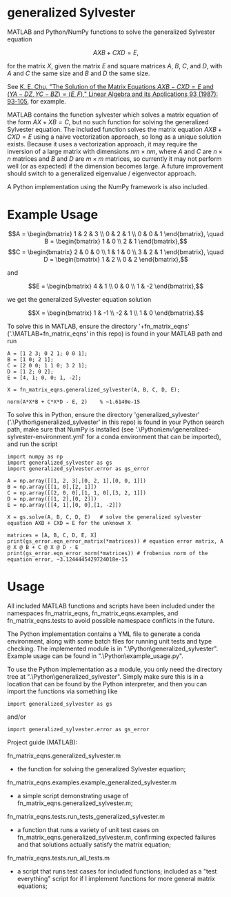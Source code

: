 # generalized Sylvester

MATLAB and Python/NumPy functions to solve the generalized Sylvester equation

$$AXB + CXD = E,$$

for the matrix $X$, given the matrix $E$ and square matrices $A$, $B$, $C$, and $D$, with $A$ and $C$ the same size and $B$ and $D$ the same size.

See [K. E. Chu, "The Solution of the Matrix Equations $AXB - CXD = E$ and $(YA - DZ, YC - BZ) = (E, F)$," Linear Algebra and its Applications 93 (1987): 93-105](https://doi.org/10.1016/S0024-3795(87)90314-4), for example.

MATLAB contains the function sylvester which solves a matrix equation of the form $AX + XB = C$, but no such function for solving the generalized Sylvester equation. The included function solves the matrix equation $AXB + CXD = E$ using a naive vectorization approach, so long as a unique solution exists. Because it uses a vectorization approach, it may require the inversion of a large matrix with dimensions $nm \times nm$, where $A$ and $C$ are $n \times n$ matrices and $B$ and $D$ are $m \times m$ matrices, so currently it may not perform well (or as expected) if the dimension becomes large. A future improvement should switch to a generalized eigenvalue / eigenvector approach.

A Python implementation using the NumPy framework is also included.

# Example Usage

$$A = \begin{bmatrix} 1 & 2 & 3 \\ 0 & 2 & 1 \\ 0 & 0 & 1 \end{bmatrix}, \quad B = \begin{bmatrix} 1 & 0 \\ 2 & 1 \end{bmatrix},$$
$$C = \begin{bmatrix} 2 & 0 & 0 \\ 1 & 1 & 0 \\ 3 & 2 & 1 \end{bmatrix}, \quad D = \begin{bmatrix} 1 & 2 \\ 0 & 2 \end{bmatrix},$$

and

$$E = \begin{bmatrix} 4 & 1 \\ 0 & 0 \\ 1 & -2 \end{bmatrix},$$

we get the generalized Sylvester equation solution

$$X = \begin{bmatrix} 1 & -1 \\ -2 & 1 \\ 1 & 0 \end{bmatrix}.$$

To solve this in MATLAB, ensure the directory '+fn_matrix_eqns' ('.\MATLAB\+fn_matrix_eqns' in this repo) is found in your MATLAB path and run
```
A = [1 2 3; 0 2 1; 0 0 1];
B = [1 0; 2 1];
C = [2 0 0; 1 1 0; 3 2 1];
D = [1 2; 0 2];
E = [4, 1; 0, 0; 1, -2];

X = fn_matrix_eqns.generalized_sylvester(A, B, C, D, E);

norm(A*X*B + C*X*D - E, 2)    % ~1.6140e-15
```

To solve this in Python, ensure the directory 'generalized_sylvester' ('.\Python\generalized_sylvester' in this repo) is found in your Python search path, make sure that NumPy is installed (see '.\Python\env\generalized-sylvester-environment.yml' for a conda environment that can be imported), and run the script
```
import numpy as np
import generalized_sylvester as gs
import generalized_sylvester.error as gs_error

A = np.array([[1, 2, 3],[0, 2, 1],[0, 0, 1]])
B = np.array([[1, 0],[2, 1]])
C = np.array([[2, 0, 0],[1, 1, 0],[3, 2, 1]])
D = np.array([[1, 2],[0, 2]])
E = np.array([[4, 1],[0, 0],[1, -2]])

X = gs.solve(A, B, C, D, E)   # solve the generalized sylvester equation AXB + CXD = E for the unknown X

matrices = [A, B, C, D, E, X]
print(gs_error.eqn_error_matrix(*matrices)) # equation error matrix, A @ X @ B + C @ X @ D - E
print(gs_error.eqn_error_norm(*matrices)) # frobenius norm of the equation error, ~3.1244445429724018e-15
```

# Usage


All included MATLAB functions and scripts have been included under the namespaces fn_matrix_eqns, fn_matrix_eqns.examples, and fn_matrix_eqns.tests to avoid possible namespace conflicts in the future.

The Python implementation contains a YML file to generate a conda environment, along with some batch files for running unit tests and type checking. The implemented module is in ".\Python\generalized_sylvester". Example usage can be found in ".\Python\example_usage.py".

To use the Python implementation as a module, you only need the directory tree at ".\Python\generalized_sylvester". Simply make sure this is in a location that can be found by the Python interpreter, and then you can import the functions via something like
```
import generalized_sylvester as gs
```
and/or
```
import generalized_sylvester.error as gs_error
```




Project guide (MATLAB):

fn_matrix_eqns.generalized_sylvester.m
- the function for solving the generalized Sylvester equation;

fn_matrix_eqns.examples.example_generalized_sylvester.m
- a simple script demonstrating usage of fn_matrix_eqns.generalized_sylvester.m;

fn_matrix_eqns.tests.run_tests_generalized_sylvester.m
- a function that runs a variety of unit test cases on fn_matrix_eqns.generalized_sylvester.m, confirming expected failures and that solutions actually satisfy the matrix equation;

fn_matrix_eqns.tests.run_all_tests.m
- a script that runs test cases for included functions; included as a "test everything" script for if I implement functions for more general matrix equations;
